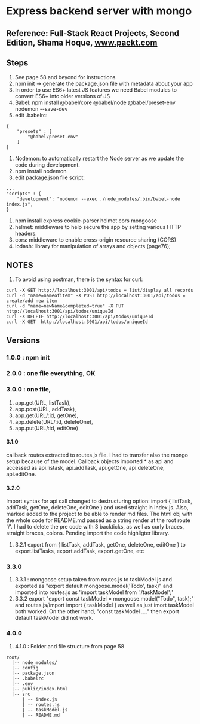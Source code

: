 # Express backend server with mongo

## Reference: Full-Stack React Projects, Second Edition, Shama Hoque, www.packt.com

## Steps

1. See page 58 and beyond for instructions
1. npm init -> generate the package.json file with metadata about your app
1. In order to use ES6+ latest JS features we need Babel modules to convert ES6+ into older versions of JS
1. Babel: npm install @babel/core @babel/node @babel/preset-env nodemon --save-dev
1. edit .babelrc:
```
{
    "presets" : [
        "@babel/preset-env"
    ]
}
```
1. Nodemon: to automatically restart the Node server as we update the code during development. 
1. npm install nodemon
1. edit package.json file script:
```
...
"scripts" : {
    "development": "nodemon --exec ./node_modules/.bin/babel-node index.js",
}
```
1. npm install express cookie-parser helmet cors mongoose
1. helmet: middleware to help secure the app by setting various HTTP headers.
1. cors: middleware to enable cross-origin resource sharing (CORS)
1. lodash: library for manipulation of arrays and objects (page76);

## NOTES
1. To avoid using postman, there is the syntax for curl:
```
curl -X GET http://localhost:3001/api/todos = list/display all records
curl -d "name=nameofitem" -X POST http://localhost:3001/api/todos = create/add new item
curl -d "name=newName&completed=true" -X PUT http://localhost:3001/api/todos/uniqueId
curl -X DELETE http://localhost:3001/api/todos/uniqueId
curl -X GET  http://localhost:3001/api/todos/uniqueId
```
## Versions

### 1.0.0 : npm init 
### 2.0.0 : one file everything, OK
### 3.0.0 : one file, 
1. app.get(URL, listTask), 
1. app.post(URL, addTask), 
1. app.get(URL/:id, getOne),
1. app.delete(URL/:id, deleteOne), 
1. app.put(URL/:id, editOne)
#### 3.1.0
callback routes extracted to routes.js file. I had to transfer also the mongo setup because of the model. Callback objects imported * as api and accessed as api.listask, api.addTask, api.getOne, api.deleteOne, api.editOne.
#### 3.2.0
Import syntax for api call changed to destructuring option: import { listTask, addTask, getOne, deleteOne, editOne } and used straight in index.js. Also, marked added to the project to be able to render md files. The html obj with the whole code for README.md passed as a string render at the root route '/'. I had to delete the pre code with 3 backticks, as well as curly braces, straight braces, colons. Pending import the code highligter library. 

1. 3.2.1 export from { listTask, addTask, getOne, deleteOne, editOne } to export.listTasks, export.addTask, export.getOne, etc

### 3.3.0
1. 3.3.1 : mongoose setup taken from routes.js to taskModel.js and exported as "export default mongoose.model('Todo', task)" and imported into routes.js as 'import  taskModel  from './taskModel';'
1. 3.3.2 export "export const taskModel = mongoose.model("Todo", task);" and routes.js/import import { taskModel } as well as just imort taskModel both worked. On the other hand, "const taskModel ...." then export default taskModel did not work. 

### 4.0.0
1. 4.1.0 : Folder and file structure from page 58
```
root/
  |-- node_modules/
  |-- config
  |-- package.json
  |-- .babelrc
  |-- .env
  |-- public/index.html
  |-- src
      | -- index.js
      | -- routes.js
      | -- taskModel.js
      | -- README.md
